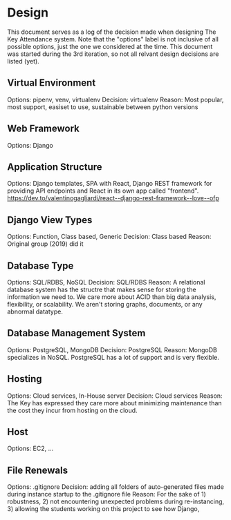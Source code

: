 # Design 
This document serves as a log of the decision made when designing The Key Attendance system. Note that the "options" label is not inclusive of all possible options, just the one we considered at the time. This document was started during the 3rd iteration, so not all relvant design decisions are listed (yet).

## Virtual Environment
Options: pipenv, venv, virtualenv
Decision: virtualenv
Reason: Most popular, most support, easiset to use, sustainable between python versions

## Web Framework
Options: Django

## Application Structure
Options: Django templates, SPA with React, Django REST framework for providing API endpoints and React in its own app called "frontend".
https://dev.to/valentinogagliardi/react--django-rest-framework--love--ofp


## Django View Types
Options: Function, Class based, Generic
Decision: Class based
Reason: Original group (2019) did it

## Database Type
Options: SQL/RDBS, NoSQL
Decision: SQL/RDBS
Reason: A relational database system has the structre that makes sense for storing the information we need to. We care more about ACID than big data analysis, flexibility, or scalability. We aren't storing graphs, documents, or any abnormal datatype. 

## Database Management System
Options: PostgreSQL, MongoDB
Decision: PostgreSQL
Reason: MongoDB specializes in NoSQL. PostgreSQL has a lot of support and is very flexible.

## Hosting
Options: Cloud services, In-House server
Decision: Cloud services
Reason: The Key has expressed they care more about minimizing maintenance than the cost they incur from hosting on the cloud.

## Host
Options: EC2, ...

## File Renewals
Options: .gitignore
Decision: adding all folders of auto-generated files made during instance startup to the .gitignore file
Reason: For the sake of 1) robustness, 2) not encountering unexpected problems during re-instancing, 3) allowing the students working on this project to see how Django, 

